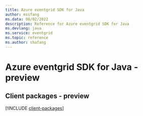 ```yaml
---
title: Azure eventgrid SDK for Java
author: mssfang
ms.data: 08/02/2022
description: Reference for Azure eventgrid SDK for Java
ms.devlang: java
ms.service: eventgrid
ms.topic: reference
ms.author: shafang
---
```

# Azure eventgrid SDK for Java - preview

## Client packages - preview
[!INCLUDE [client-packages](eventgrid-client-index.md)]